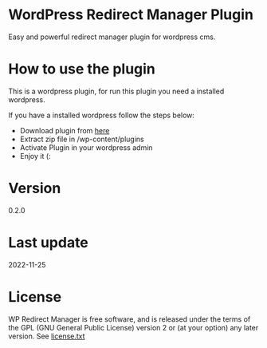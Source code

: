 # WordPress Redirect Manager Plugin

Easy and powerful redirect manager plugin for wordpress cms.


# How to use the plugin

This is a wordpress plugin, for run this plugin you need a installed wordpress.

If you have a installed wordpress follow the steps below:

* Download plugin from [here](https://github.com/sorkhabi-net/wp-redirect-manager/archive/refs/heads/master.zip)
* Extract zip file in /wp-content/plugins
* Activate Plugin in your wordpress admin
* Enjoy it (:



# Version

0.2.0

# Last update

2022-11-25

# License

WP Redirect Manager is free software, and is released under the terms of the GPL (GNU General Public License) version 2 or (at your option) any later version. See [license.txt](https://github.com/sorkhabi-net/wp-redirect-manager/blob/master/LICENSE.txt)